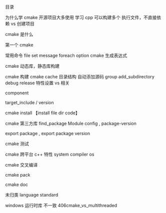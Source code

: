 目录

为什么学 cmake
开源项目大多使用
学习 cpp 可以构建多个 执行文件，不直接依赖 vs 创建项目

cmake 是什么

第一个 cmake

常用命令 file set message foreach option
cmake 生成表达式

cmake 动态库，静态库构建

cmake 构建
cmake cache
目录结构 自动添加源码 group add_subdirectory
debug release 特性设置
vs 相关

component

target_include / version

cmake install 【install file dir code】

cmake 第三方库 find_package Module config , package-version

export package , export package version

cmake 测试

cmake 跨平台 c++ 特性
system
compiler
os

cmake 交叉编译

cmake pack

cmake doc

未归类
language standard

windows 运行时库 不一致 406cmake_vs_multithreaded
